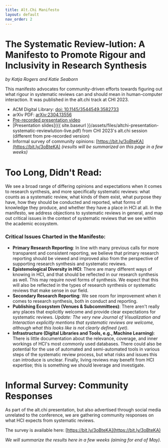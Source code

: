 ```yaml
---
title: Alt.Chi Manifesto
layout: default
nav_order: 2
---
```


# The Systematic Review-lution: A Manifesto to Promote Rigour and Inclusivity in Research Synthesis
*by Katja Rogers and Katie Seaborn*

This manifesto advocates for community-driven efforts towards figuring out what rigour in systematic reviews can and should mean in human-computer interaction. It was published in the alt.chi track at CHI 2023.

* ACM Digital Library: [doi: 10.1145/3544549.3582733](https://doi.org/10.1145/3544549.3582733)
* arXiv PDF: [arXiv:2304.13556](https://arxiv.org/abs/2304.13556v1)
* [Pre-recorded presentation video](https://youtu.be/Bgu65eJwmQ4)
* [Presentation slides]({{ site.baseurl }}/assets/files/altchi-presentation-systematic-reviewlution-live.pdf) from CHI 2023's alt.chi session (different from pre-recorded version)
* Informal survey of community opinions: [https://bit.ly/3oBteKA](https://bit.ly/3oBteKA) *(results will be summarized on this page in a few weeks)*


# Too Long, Didn't Read:

We see a broad range of differing opinions and expectations when it comes to research synthesis, and more specifically systematic reviews: what counts as a systematic review, what kinds of them exist, what purpose they have, how they should be conducted and reported, what forms of knowledge they produce, and whether they have a place in HCI at all. In the manifesto, we address objections to systematic reviews in general, and map out critical issues in the context of systematic reviews that we see within the academic ecosystem.

### Critical Issues Charted in the Manifesto:  

* **Primary Research Reporting**: In line with many previous calls for more transparent and consistent reporting, we believe that primary research reporting should be viewed and improved also from the perspective of supporting research synthesis and systematic reviews. 
* **Epistemological Diversity in HCI**: There are many different ways of knowing in HCI, and that should be reflected in our research synthesis as well. This may require novel forms of synthesis. We expect that this will also be reflected in the types of research synthesis or systematic reviews that make sense in our field.
* **Secondary Research Reporting**: We see room for improvement when it comes to research synthesis, both in conduct and reporting. 
* **Publishing Ecosystem (Venues & Subcommittees)**: There aren't really any places that explicitly welcome and provide clear expectations for systematic reviews. *Update: The very new Journal of Visualization and Interaction explicitly mentions that systematic reviews are welcome, although what this looks like is not clearly defined (yet).* 
* **Infrastructure (Digital Libraries and Tools, e.g., Machine Learning)**: There is little documentation about the relevance, coverage, and inner workings of HCI's most commonly used databases. There could also be potential for the use of automated and semi-automated tools in various steps of the systematic review process, but what risks and issues this can introduce is unclear. Finally, living reviews may benefit from HCI expertise; this is something we should leverage and investigate. 

# Informal Survey: Community Responses

As part of the alt.chi presentation, but also advertised through social media unrelated to the conference, we are gathering community responses on what HCI expects from systematic reviews. 

The survey is available here: [https://bit.ly/3oBteKA](https://bit.ly/3oBteKA) 

*We will summarize the results here in a few weeks (aiming for end of May).* 
 
